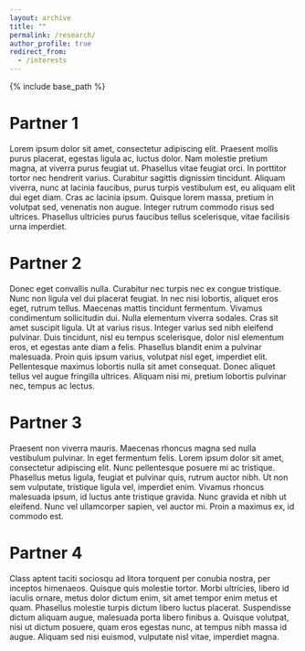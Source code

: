 ```yaml
---
layout: archive
title: ""
permalink: /research/
author_profile: true
redirect_from:
  - /interests
---
```


{% include base_path %}
  
Partner 1 
======
Lorem ipsum dolor sit amet, consectetur adipiscing elit. Praesent mollis purus placerat, egestas ligula ac, luctus dolor. Nam molestie pretium magna, at viverra purus feugiat ut. Phasellus vitae feugiat orci. In porttitor tortor nec hendrerit varius. Curabitur sagittis dignissim tincidunt. Aliquam viverra, nunc at lacinia faucibus, purus turpis vestibulum est, eu aliquam elit dui eget diam. Cras ac lacinia ipsum. Quisque lorem massa, pretium in volutpat sed, venenatis non augue. Integer rutrum commodo risus sed ultrices. Phasellus ultricies purus faucibus tellus scelerisque, vitae facilisis urna imperdiet.

Partner 2 
======
Donec eget convallis nulla. Curabitur nec turpis nec ex congue tristique. Nunc non ligula vel dui placerat feugiat. In nec nisi lobortis, aliquet eros eget, rutrum tellus. Maecenas mattis tincidunt fermentum. Vivamus condimentum sollicitudin dui. Nulla elementum viverra sodales. Cras sit amet suscipit ligula. Ut at varius risus. Integer varius sed nibh eleifend pulvinar. Duis tincidunt, nisl eu tempus scelerisque, dolor nisl elementum eros, et egestas ante diam a felis. Phasellus blandit enim a pulvinar malesuada. Proin quis ipsum varius, volutpat nisl eget, imperdiet elit. Pellentesque maximus lobortis nulla sit amet consequat. Donec aliquet tellus vel augue fringilla ultrices. Aliquam nisi mi, pretium lobortis pulvinar nec, tempus ac lectus.

Partner 3 
======
Praesent non viverra mauris. Maecenas rhoncus magna sed nulla vestibulum pulvinar. In eget fermentum felis. Lorem ipsum dolor sit amet, consectetur adipiscing elit. Nunc pellentesque posuere mi ac tristique. Phasellus metus ligula, feugiat et pulvinar quis, rutrum auctor nibh. Ut non sem vulputate, tristique ligula vel, imperdiet enim. Vivamus rhoncus malesuada ipsum, id luctus ante tristique gravida. Nunc gravida et nibh ut eleifend. Nunc vel ullamcorper sapien, vel auctor mi. Proin a maximus ex, id commodo est.

Partner 4 
======
Class aptent taciti sociosqu ad litora torquent per conubia nostra, per inceptos himenaeos. Quisque quis molestie tortor. Morbi ultricies, libero id iaculis ornare, metus dolor dictum enim, sit amet tempor enim metus et quam. Phasellus molestie turpis dictum libero luctus placerat. Suspendisse dictum aliquam augue, malesuada porta libero finibus a. Quisque volutpat, nisi ut dictum posuere, quam eros egestas nunc, at tempus nibh massa id augue. Aliquam sed nisi euismod, vulputate nisl vitae, imperdiet magna.

